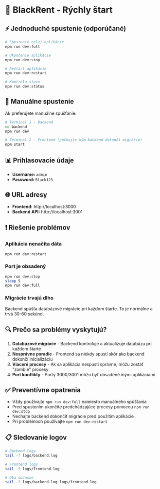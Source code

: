 # 🚀 BlackRent - Rýchly štart

## ⚡ **Jednoduché spustenie (odporúčané)**

```bash
# Spustenie celej aplikácie
npm run dev:full

# Ukončenie aplikácie  
npm run dev:stop

# Reštart aplikácie
npm run dev:restart

# Kontrola stavu
npm run dev:status
```

## 🔧 **Manuálne spustenie**

Ak preferujete manuálne spúšťanie:

```bash
# Terminal 1 - Backend
cd backend
npm run dev

# Terminal 2 - Frontend (počkajte kým backend dokončí migrácie)
npm start
```

## 📊 **Prihlasovacie údaje**

- **Username:** `admin`
- **Password:** `Black123`

## 🌐 **URL adresy**

- **Frontend:** http://localhost:3000
- **Backend API:** http://localhost:3001

## ❗ **Riešenie problémov**

### Aplikácia nenačíta dáta
```bash
npm run dev:restart
```

### Port je obsadený
```bash
npm run dev:stop
sleep 5
npm run dev:full
```

### Migrácie trvajú dlho
Backend spúšťa databázové migrácie pri každom štarte. To je normálne a trvá 30-60 sekúnd.

## 🔍 **Prečo sa problémy vyskytujú?**

1. **Databázové migrácie** - Backend kontroluje a aktualizuje databázu pri každom štarte
2. **Nesprávne poradie** - Frontend sa niekdy spustí skôr ako backend dokončí inicializáciu  
3. **Viaceré procesy** - Ak sa aplikácia nespustí správne, môžu zostať "zombie" procesy
4. **Port konflikty** - Porty 3000/3001 môžu byť obsadené inými aplikáciami

## ✅ **Preventívne opatrenia**

- Vždy používajte `npm run dev:full` namiesto manuálneho spúšťania
- Pred spustením ukončite predchádzajúce procesy pomocou `npm run dev:stop`
- Nechajte backend dokončiť migrácie pred použitím aplikácie
- Pri problémoch používajte `npm run dev:restart`

## 📋 **Sledovanie logov**

```bash
# Backend logy
tail -f logs/backend.log

# Frontend logy  
tail -f logs/frontend.log

# Oba súčasne
tail -f logs/backend.log logs/frontend.log
``` 